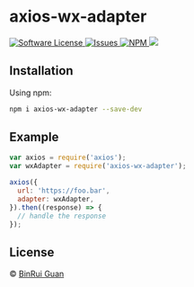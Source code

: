 # axios-wx-adapter

<p>
    <a href="LICENSE">
        <img src="https://img.shields.io/badge/license-MIT-brightgreen.svg" alt="Software License" />
    </a>
    <a href="https://github.com/differui/axios-wx-adapter/issues">
        <img src="https://img.shields.io/github/issues/differui/axios-wx-adapter.svg" alt="Issues" />
    </a>
    <a href="https://npmjs.org/package/axios-wx-adapter">
        <img src="https://img.shields.io/npm/v/axios-wx-adapter.svg?style=flat-squar" alt="NPM" />
    </a>
    <a href="https://travis-ci.org/differui/axios-wx-adapter">
        <img src="https://travis-ci.org/differui/axios-wx-adapter.svg?branch=master" />
    </a>
</p>

## Installation

Using npm:

```bash
npm i axios-wx-adapter --save-dev
```

## Example

```js
var axios = require('axios');
var wxAdapter = require('axios-wx-adapter');

axios({
  url: 'https://foo.bar',
  adapter: wxAdapter,
}).then((response) => {
  // handle the response
});
```

## License

&copy; [BinRui Guan](mailto:differui@gmail.com)
